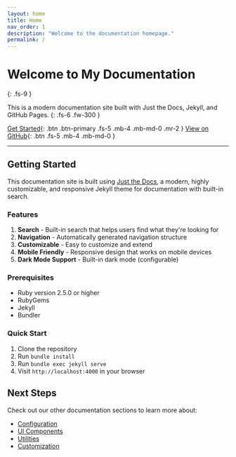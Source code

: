 ```yaml
---
layout: home
title: Home
nav_order: 1
description: "Welcome to the documentation homepage."
permalink: /
---
```


# Welcome to My Documentation
{: .fs-9 }

This is a modern documentation site built with Just the Docs, Jekyll, and GitHub Pages.
{: .fs-6 .fw-300 }

[Get Started](#getting-started){: .btn .btn-primary .fs-5 .mb-4 .mb-md-0 .mr-2 }
[View on GitHub](https://github.com/yourusername/your-repo-name){: .btn .fs-5 .mb-4 .mb-md-0 }

---

## Getting Started

This documentation site is built using [Just the Docs](https://just-the-docs.com), a modern, highly customizable, and responsive Jekyll theme for documentation with built-in search.

### Features

1. **Search** - Built-in search that helps users find what they're looking for
2. **Navigation** - Automatically generated navigation structure
3. **Customizable** - Easy to customize and extend
4. **Mobile Friendly** - Responsive design that works on mobile devices
5. **Dark Mode Support** - Built-in dark mode (configurable)

### Prerequisites

- Ruby version 2.5.0 or higher
- RubyGems
- Jekyll
- Bundler

### Quick Start

1. Clone the repository
2. Run `bundle install`
3. Run `bundle exec jekyll serve`
4. Visit `http://localhost:4000` in your browser

## Next Steps

Check out our other documentation sections to learn more about:

- [Configuration](./docs/configuration)
- [UI Components](./docs/ui-components)
- [Utilities](./docs/utilities)
- [Customization](./docs/customization) 
